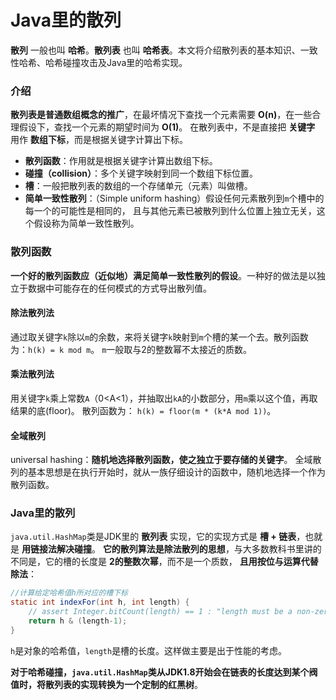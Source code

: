 Java里的散列
==================================================================
**散列** 一般也叫 **哈希**。**散列表** 也叫 **哈希表**。本文将介绍散列表的基本知识、一致性哈希、哈希碰撞攻击及Java里的哈希实现。

### 介绍
**散列表是普通数组概念的推广**，在最坏情况下查找一个元素需要 **O(n)**，在一些合理假设下，查找一个元素的期望时间为 **O(1)**。
在散列表中，不是直接把 **关键字** 用作 **数组下标**，而是根据关键字计算出下标。
+ **散列函数**：作用就是根据关键字计算出数组下标。
+ **碰撞（collision）**：多个关键字映射到同一个数组下标位置。
+ **槽**：一般把散列表的数组的一个存储单元（元素）叫做槽。
+ **简单一致性散列**：（Simple uniform hashing）假设任何元素散列到`m`个槽中的每一个的可能性是相同的，
且与其他元素已被散列到什么位置上独立无关，这个假设称为简单一致性散列。

### 散列函数
**一个好的散列函数应（近似地）满足简单一致性散列的假设**。一种好的做法是以独立于数据中可能存在的任何模式的方式导出散列值。

#### 除法散列法
通过取关键字`k`除以`m`的余数，来将关键字`k`映射到`m`个槽的某一个去。散列函数为：`h(k) = k mod m`。
`m`一般取与2的整数幂不太接近的质数。

#### 乘法散列法
用关键字`k`乘上常数`A`（0<A<1），并抽取出`kA`的小数部分，用`m`乘以这个值，再取结果的底(floor)。
散列函数为： `h(k) = floor(m * (k*A mod 1))`。

#### 全域散列
universal hashing：**随机地选择散列函数，使之独立于要存储的关键字**。
全域散列的基本思想是在执行开始时，就从一族仔细设计的函数中，随机地选择一个作为散列函数。

### Java里的散列
`java.util.HashMap`类是JDK里的 **散列表** 实现，它的实现方式是 **槽 + 链表**，也就是 **用链接法解决碰撞**。
**它的散列算法是除法散列的思想**，与大多数教科书里讲的不同是，它的槽的长度是 **2的整数次幂**，而不是一个质数，
**且用按位与运算代替除法**：
```java
//计算给定哈希值h所对应的槽下标
static int indexFor(int h, int length) {
    // assert Integer.bitCount(length) == 1 : "length must be a non-zero power of 2";
    return h & (length-1);
}
```
`h`是对象的哈希值，`length`是槽的长度。这样做主要是出于性能的考虑。

**对于哈希碰撞，`java.util.HashMap`类从JDK1.8开始会在链表的长度达到某个阀值时，将散列表的实现转换为一个定制的红黑树**。
